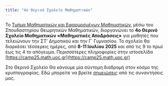 ```yaml
---
title: "4o Θερινό Σχολείo Μαθηματικών"
---
```


Το [Τμήμα Μαθηματικών και Εφαρμοσμένων Μαθηματικών](https://math.uoc.gr), μέσω του Σπουδαστηρίου Θεωρητικών Μαθηματικών,
διοργανώνει το **4ο Θερινό Σχολείο Μαθηματικών «Μαθηματικές ΑποΔράσεις»** για μαθητές που τελειώνουν
την ΣΤ’ Δημοτικού και την Γ΄ Γυμνασίου. Το σχολείο θα διαρκέσει τέσσερεις ημέρες,
από **8-11 Ιουλίου 2025** και από τις 9 το πρωί έως τις 4 το απόγευμα.
Περισσότερες πληροφορίες στην ιστοσελίδα [https://camp25.math.uoc.gr](https://camp25.math.uoc.gr)

Στο Θερινό Σχολείο Θα κάνουμε μία σύντομη διαδρομή στον κόσμο της κρυπτογραφίας.
Εδώ μπορείτε να βρείτε [σημειώσεις](notebook-cryptography.html) από τις συναντήσεις μας.
